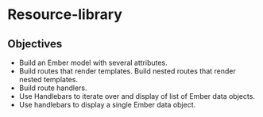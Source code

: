 # Resource-library

## Objectives

* Build an Ember model with several attributes. 
* Build routes that render templates. Build nested routes that render nested templates. 
* Build route handlers. 
* Use Handlebars to iterate over and display of list of Ember data objects. 
* Use handlebars to display a single Ember data object.